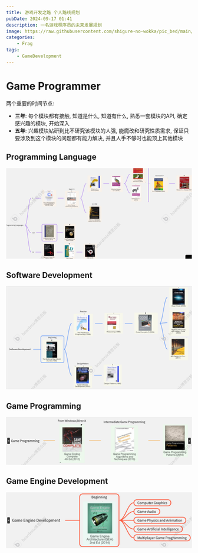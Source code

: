 ```yaml
---
title: 游戏开发之路 个人路线规划
pubDate: 2024-09-17 01:41
description: 一名游戏程序员的未来发展规划
image: https://raw.githubusercontent.com/shigure-no-wokka/pic_bed/main/imgs/family_frag.jpg
categories: 
    - Frag
tags:
    - GameDevelopment
---
```


# Game Programmer

两个重要的时间节点: 
- **三年**: 每个模块都有接触, 知道是什么, 知道有什么, 熟悉一套模块的API, 确定感兴趣的模块, 开始深入
- **五年**: 兴趣模块钻研到比不研究该模块的人强, 能魔改和研究性质需求, 保证只要涉及到这个模块的问题都有能力解决, 并且人手不够时也能顶上其他模块

<!--more-->

## Programming Language

![](Assets/GameProgrammer_2_ProgrammingLanguages.png)

## Software Development

![](Assets/GameProgrammer_3_SoftwareDevelopment.png)

## Game Programming

![](Assets/GameProgrammer_5_GameProgramming.png)

## Game Engine Development

![](Assets/GameProgrammer_6_GameEngineDevelopment.png)

